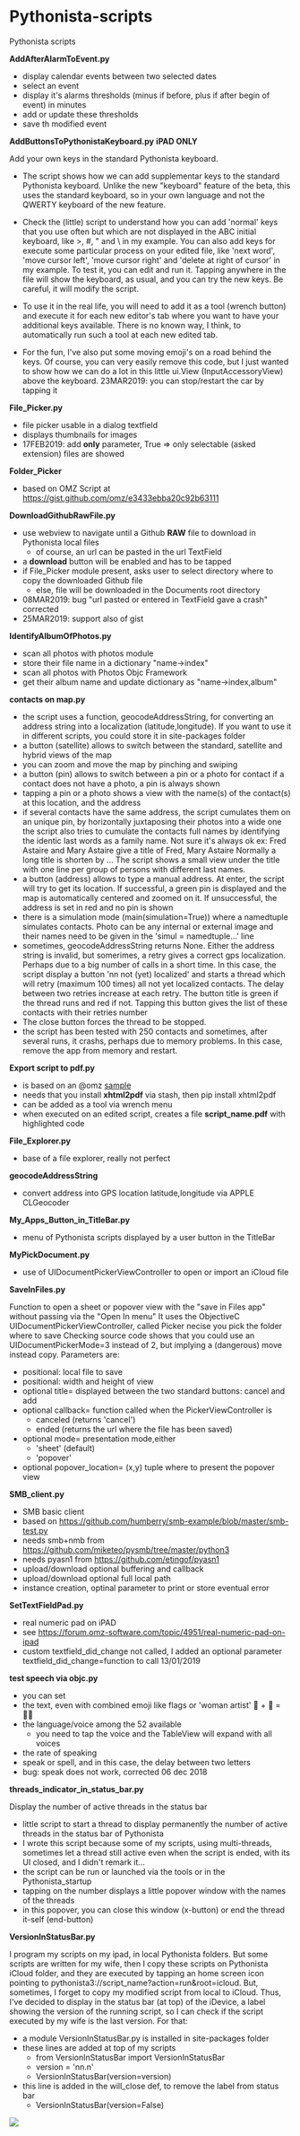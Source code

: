 # Pythonista-scripts
Pythonista scripts

**AddAfterAlarmToEvent.py**
 - display calendar events between two selected dates
 - select an event
 - display it's alarms thresholds (minus if before, plus if after begin of event) in minutes
 - add or update these thresholds
 - save th modified event

**AddButtonsToPythonistaKeyboard.py**      **iPAD ONLY**

Add your own keys in the standard Pythonista keyboard.

  - The script shows how we can add supplementar keys to the standard Pythonista keyboard. 
Unlike the new "keyboard" feature of the beta, this uses the standard keyboard, so in your own language and not the QWERTY keyboard of the new feature.

  - Check the (little) script to understand how you can add 'normal' keys that you use often but which are not displayed in the ABC initial keyboard, like >, #, " and \ in my example. You can also add keys for execute some particular process on your edited file, like 'next word', 'move cursor left', 'move cursor right' and 'delete at right of cursor' in my example.
To test it, you can edit and run it. Tapping anywhere in the file will show the keyboard, as usual, and you can try the new keys. Be careful, it will modify the script.

  - To use it in the real life, you will need to add it as a tool (wrench button) and execute it for each new editor's tab where you want to have your additional keys available. There is no known way, I think, to automatically run such a tool at each new edited tab.

  - For the fun, I've also put some moving emoji's on a road behind the keys.
Of course, you can very easily remove this code, but I just wanted to show how we can do a lot in this little ui.View (InputAccessoryView) above the keyboard.
23MAR2019: you can stop/restart the car by tapping it
 
**File_Picker.py**
 - file picker usable in a dialog textfield
 - displays thumbnails for images
 - 17FEB2019: add **only** parameter, True => only selectable (asked extension) files are showed

**Folder_Picker**
  - based on OMZ Script at https://gist.github.com/omz/e3433ebba20c92b63111
  
**DownloadGithubRawFile.py**
  - use webview to navigate until a Github **RAW** file to download in Pythonista local files
    - of course, an url can be pasted in the url TextField
  - a **download** button will be enabled and has to be tapped
  - if File_Picker module present, asks user to select directory where to copy the downloaded Github file
    - else, file will be downloaded in the Documents root directory
  - 08MAR2019: bug "url pasted or entered in TextField gave a crash" corrected
  - 25MAR2019: support also of gist 
  
**IdentifyAlbumOfPhotos.py**
 - scan all photos with photos module
 - store their file name in a dictionary "name->index"
 - scan all photos with Photos Objc Framework
 - get their album name and update dictionary as "name->index,album"

**contacts on map.py**
 - the script uses a function, geocodeAddressString, for converting an
  	address string into a localization (latitude,longitude).
		If you want to use it in different scripts, you could store it in
		site-packages folder
 - a button (satellite) allows to switch between the standard, satellite and 
		hybrid views of the map
 - you can zoom and move the map by pinching and swiping
 - a button (pin) allows to switch between a pin or a photo for contact
		if a contact does not have a photo, a pin is always shown
 - tapping a pin or a photo shows a view with the name(s) of the contact(s)
		at this location, and the address
 - if several contacts have the same address, the script cumulates them
 	on an unique pin, by horizontally juxtaposing their photos into a wide one
		the script also tries to cumulate the contacts full names by identifying
		the identic last words as a family name. Not sure it's always ok
		ex: Fred Astaire and Mary Astaire give a title of Fred, Mary Astaire
		Normally a long title is shorten by ...
 	The script shows a small view under the title with one line per group
		of persons with different last names.
 -	a button (address) allows to type a manual address. At enter, the script
		will try to get its location. If successful, a green pin is displayed 
		and the map is automatically centered and zoomed on it.
		If unsuccessful, the address is set in red and no pin is shown
 - there is a simulation mode (main(simulation=True)) where a namedtuple
		simulates contacts. Photo can be any internal or external image
		and their names need to be given in the 'simul = namedtuple...' line
 - sometimes, geocodeAddressString returns None. Either the address string
		is invalid, but somerimes, a retry gives a correct gps localization.
		Perhaps due to a big number of calls in a short time.
		In this case, the script display a button 'nn not (yet) localized' and 
		starts a thread which will retry (maximum 100 times) all not yet localized
		contacts. The delay between two retries increase at each retry.
		The button title is green if the thread runs and red if not.
		Tapping this button gives the list of these contacts with their retries
		number
 - The close button forces the thread to be stopped. 
 - the script has been tested with 250 contacts and sometimes, after   several 
 		runs, it crashs, perhaps due to memory problems. In this case, remove
		 the app from memory and restart.
		
**Export script to pdf.py**
 - is based on an @omz [sample](https://forum.omz-software.com/topic/1950/syntax-highlight-python-code-on-screen-while-running)
 - needs that you install **xhtml2pdf** via stash, then pip install xhtml2pdf
 - can be added as a tool via wrench menu
 - when executed on an edited script, creates a file **script_name.pdf** with highlighted code
		 
**File_Explorer.py**
  - base of a file explorer, really not perfect

**geocodeAddressString**
 - convert address into GPS location latitude,longitude via APPLE CLGeocoder
 
**My_Apps_Button_in_TitleBar.py**
  - menu of Pythonista scripts displayed by a user button in the TitleBar
  
**MyPickDocument.py**
  - use of UIDocumentPickerViewController to open or import an iCloud file
  
**SaveInFiles.py**

Function to open a sheet or popover view with the "save in Files app" without passing via the "Open In menu"
It uses the ObjectiveC UIDocumentPickerViewController, called Picker necise you pick the folder where to save
Checking source code shows that you could use an UIDocumentPickerMode=3
instead of 2, but implying a (dangerous) move instead copy.
Parameters are:
 - positional: local file to save
 - positional: width and height of view 
 - optional title= displayed between the two standard buttons: cancel and add
 - optional callback= function called when the PickerViewController is
   - canceled (returns 'cancel')
   - ended (returns the url where the file has been saved)
 - optional mode= presentation mode,either
   - 'sheet' (default)
   - 'popover' 
 - optional popover_location= (x,y) tuple where to present the popover view
 
**SMB_client.py**
 - SMB basic client
 - based   on   https://github.com/humberry/smb-example/blob/master/smb-test.py
 - needs smb+nmb from https://github.com/miketeo/pysmb/tree/master/python3
 - needs pyasn1  from https://github.com/etingof/pyasn1
 - upload/download optional buffering and callback
 - upload/download optional full local path 
 - instance creation, optinal parameter to print or store eventual error
 
**SetTextFieldPad.py**
 - real numeric pad on iPAD
 - see https://forum.omz-software.com/topic/4951/real-numeric-pad-on-ipad
 - custom textfield_did_change not called, I added an optional parameter textfield_did_change=function to call 13/01/2019
 
**test speech via objc.py**

-  you can set 
  - the text, even with combined emoji like flags or 'woman artist' 👩 + 🎨 = 👩‍🎨
  - the language/voice among the 52 available
    - you need to tap the voice and the TableView will expand with all voices
  - the rate of speaking
  - speak or spell, and in this case, the delay between two letters
  - bug: speak does not work, corrected 06 dec 2018

**threads_indicator_in_status_bar.py**

Display the number of active threads in the status bar
- little script to start a thread to display permanently the number of active threads in the status bar of Pythonista
- I wrote this script because some of my scripts, using multi-threads, sometimes let a thread still active even when the script is ended, with its UI closed, and I didn't remark it...
- the script can be run or launched via the tools or in the Pythonista_startup
- tapping on the number displays a little popover window with the names of the threads
- in this popover, you can close this window (x-button) or end the thread it-self (end-button)

**VersionInStatusBar.py**

I program my scripts on my ipad, in local Pythonista folders.
But some scripts are written for my wife, then I copy these scripts on Pythonista iCloud folder, and they are executed by tapping an home screen icon pointing to pythonista3://script_name?action=run&root=icloud.
But, sometimes, I forget to copy my modified script from local to iCloud.
Thus, I've decided to display in the status bar (at top) of the iDevice, a label showing the version of the running script, so I can check if the script executed by my wife is the last version.
For that:
- a module VersionInStatusBar.py is installed in site-packages folder
- these lines are added at top of my scripts
   * from  VersionInStatusBar import VersionInStatusBar
   * version = 'nn.n'
   * VersionInStatusBar(version=version)
- this line is added in the will_close def, to remove the label from status bar
   * VersionInStatusBar(version=False)
	 
![](https://i.imgur.com/LXMPBlU.jpg)
